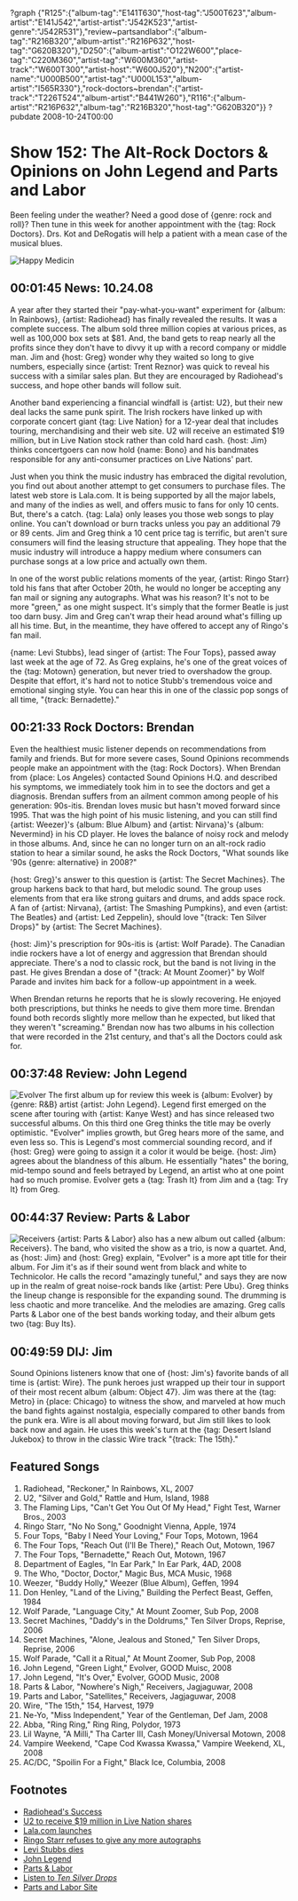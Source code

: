 ?graph {"R125":{"album-tag":"E141T630","host-tag":"J500T623","album-artist":"E141J542","artist-artist":"J542K523","artist-genre":"J542R531"},"review~partsandlabor":{"album-tag":"R216B320","album-artist":"R216P632","host-tag":"G620B320"},"D250":{"album-artist":"O122W600","place-tag":"C220M360","artist-tag":"W600M360","artist-track":"W600T300","artist-host":"W600J520"},"N200":{"artist-name":"U000B500","artist-tag":"U000L153","album-artist":"I565R330"},"rock-doctors~brendan":{"artist-track":"T226T524","album-artist":"B441W260"},"R116":{"album-artist":"R216P632","album-tag":"R216B320","host-tag":"G620B320"}}
?pubdate 2008-10-24T00:00

# Show 152: The Alt-Rock Doctors & Opinions on John Legend and Parts and Labor
Been feeling under the weather? Need a good dose of {genre: rock and roll}? Then tune in this week for another appointment with the {tag: Rock Doctors}. Drs. Kot and DeRogatis will help a patient with a mean case of the musical blues.

![Happy Medicin](http://static.soundopinions.org/images/rockdocs/happymedicine.jpg)

## 00:01:45 News: 10.24.08
A year after they started their "pay-what-you-want" experiment for {album: In Rainbows}, {artist: Radiohead} has finally revealed the results. It was a complete success. The album sold three million copies at various prices, as well as 100,000 box sets at $81. And, the band gets to reap nearly all the profits since they don't have to divvy it up with a record company or middle man. Jim and {host: Greg} wonder why they waited so long to give numbers, especially since {artist: Trent Reznor} was quick to reveal his success with a similar sales plan. But they are encouraged by Radiohead's success, and hope other bands will follow suit.

Another band experiencing a financial windfall is {artist: U2}, but their new deal lacks the same punk spirit. The Irish rockers have linked up with corporate concert giant {tag: Live Nation} for a 12-year deal that includes touring, merchandising and their web site. U2 will receive an estimated $19 million, but in Live Nation stock rather than cold hard cash. {host: Jim} thinks concertgoers can now hold {name: Bono} and his bandmates responsible for any anti-consumer practices on Live Nations' part.

Just when you think the music industry has embraced the digital revolution, you find out about another attempt to get consumers to purchase files. The latest web store is Lala.com. It is being supported by all the major labels, and many of the indies as well, and offers music to fans for only 10 cents. But, there's a catch. {tag: Lala} only leases you those web songs to play online. You can't download or burn tracks unless you pay an additional 79 or 89 cents. Jim and Greg think a 10 cent price tag is terrific, but aren't sure consumers will find the leasing structure that appealing. They hope that the music industry will introduce a happy medium where consumers can purchase songs at a low price and actually own them.

In one of the worst public relations moments of the year, {artist: Ringo Starr} told his fans that after October 20th, he would no longer be accepting any fan mail or signing any autographs. What was his reason? It's not to be more "green," as one might suspect. It's simply that the former Beatle is just too darn busy. Jim and Greg can't wrap their head around what's filling up all his time. But, in the meantime, they have offered to accept any of Ringo's fan mail.

{name: Levi Stubbs}, lead singer of {artist: The Four Tops}, passed away last week at the age of 72. As Greg explains, he's one of the great voices of the {tag: Motown} generation, but never tried to overshadow the group. Despite that effort, it's hard not to notice Stubb's tremendous voice and emotional singing style. You can hear this in one of the classic pop songs of all time, "{track: Bernadette}."

## 00:21:33 Rock Doctors: Brendan
Even the healthiest music listener depends on recommendations from family and friends. But for more severe cases, Sound Opinions recommends people make an appointment with the {tag: Rock Doctors}. When Brendan from {place: Los Angeles} contacted Sound Opinions H.Q. and described his symptoms, we immediately took him in to see the doctors and get a diagnosis. Brendan suffers from an ailment common among people of his generation: 90s-itis. Brendan loves music but hasn't moved forward since 1995. That was the high point of his music listening, and you can still find {artist: Weezer}'s {album: Blue Album} and {artist: Nirvana}'s {album: Nevermind} in his CD player. He loves the balance of noisy rock and melody in those albums. And, since he can no longer turn on an alt-rock radio station to hear a similar sound, he asks the Rock Doctors, "What sounds like '90s {genre: alternative} in 2008?"

{host: Greg}'s answer to this question is {artist: The Secret Machines}. The group harkens back to that hard, but melodic sound. The group uses elements from that era like strong guitars and drums, and adds space rock. A fan of {artist: Nirvana}, {artist: The Smashing Pumpkins}, and even {artist: The Beatles} and {artist: Led Zeppelin}, should love "{track: Ten Silver Drops}" by {artist: The Secret Machines}.

{host: Jim}'s prescription for 90s-itis is {artist: Wolf Parade}. The Canadian indie rockers have a lot of energy and aggression that Brendan should appreciate. There's a nod to classic rock, but the band is not living in the past. He gives Brendan a dose of "{track: At Mount Zoomer}" by Wolf Parade and invites him back for a follow-up appointment in a week.

When Brendan returns he reports that he is slowly recovering. He enjoyed both prescriptions, but thinks he needs to give them more time. Brendan found both records slightly more mellow than he expected, but liked that they weren't "screaming." Brendan now has two albums in his collection that were recorded in the 21st century, and that's all the Doctors could ask for.

## 00:37:48 Review: John Legend
![Evolver](http://is5.mzstatic.com/image/thumb/Music/v4/33/56/15/335615e4-52b9-1d59-15f4-72688b7c9823/source/600x600bb.jpg "16586443/292767820")
The first album up for review this week is {album: Evolver} by {genre: R&B} artist {artist: John Legend}. Legend first emerged on the scene after touring with {artist: Kanye West} and has since released two successful albums. On this third one Greg thinks the title may be overly optimistic. "Evolver" implies growth, but Greg hears more of the same, and even less so. This is Legend's most commercial sounding record, and if {host: Greg} were going to assign it a color it would be beige. {host: Jim} agrees about the blandness of this album. He essentially "hates" the boring, mid-tempo sound and feels betrayed by Legend, an artist who at one point had so much promise. Evolver gets a {tag: Trash It} from Jim and a {tag: Try It} from Greg.

## 00:44:37 Review: Parts & Labor
![Receivers](http://is3.mzstatic.com/image/thumb/Music/v4/a0/2b/b0/a02bb0c9-3c22-a043-d7da-a9222db79996/source/600x600bb.jpg "45331872/789755198")
{artist: Parts & Labor} also has a new album out called {album: Receivers}. The band, who visited the show as a trio, is now a quartet. And, as {host: Jim} and {host: Greg} explain, "Evolver" is a more apt title for their album. For Jim it's as if their sound went from black and white to Technicolor. He calls the record "amazingly tuneful," and says they are now up in the realm of great noise-rock bands like {artist: Pere Ubu}. Greg thinks the lineup change is responsible for the expanding sound. The drumming is less chaotic and more trancelike. And the melodies are amazing. Greg calls Parts & Labor one of the best bands working today, and their album gets two {tag: Buy Its}.

## 00:49:59 DIJ: Jim
Sound Opinions listeners know that one of {host: Jim's} favorite bands of all time is {artist: Wire}. The punk heroes just wrapped up their tour in support of their most recent album {album: Object 47}. Jim was there at the {tag: Metro} in {place: Chicago} to witness the show, and marveled at how much the band fights against nostalgia, especially compared to other bands from the punk era. Wire is all about moving forward, but Jim still likes to look back now and again. He uses this week's turn at the {tag: Desert Island Jukebox} to throw in the classic Wire track "{track: The 15th}."

## Featured Songs
1. Radiohead, "Reckoner," In Rainbows, XL, 2007
2. U2, "Silver and Gold," Rattle and Hum, Island, 1988
3. The Flaming Lips, "Can't Get You Out Of My Head," Fight Test, Warner Bros., 2003
4. Ringo Starr, "No No Song," Goodnight Vienna, Apple, 1974
5. Four Tops, "Baby I Need Your Loving," Four Tops, Motown, 1964
6. The Four Tops, "Reach Out (I'll Be There)," Reach Out, Motown, 1967
7. The Four Tops, "Bernadette," Reach Out, Motown, 1967
8. Department of Eagles, "In Ear Park," In Ear Park, 4AD, 2008
9. The Who, "Doctor, Doctor," Magic Bus, MCA Music, 1968
10. Weezer, "Buddy Holly," Weezer (Blue Album), Geffen, 1994
11. Don Henley, "Land of the Living," Building the Perfect Beast, Geffen, 1984
12. Wolf Parade, "Language City," At Mount Zoomer, Sub Pop, 2008
13. Secret Machines, "Daddy's in the Doldrums," Ten Silver Drops, Reprise, 2006
14. Secret Machines, "Alone, Jealous and Stoned," Ten Silver Drops, Reprise, 2006
15. Wolf Parade, "Call it a Ritual," At Mount Zoomer, Sub Pop, 2008
16. John Legend, "Green Light," Evolver, GOOD Muisc, 2008
17. John Legend, "It's Over," Evolver, GOOD Music, 2008
18. Parts & Labor, "Nowhere's Nigh," Receivers, Jagjaguwar, 2008
19. Parts and Labor, "Satellites," Receivers, Jagjaguwar, 2008
20. Wire, "The 15th," 154, Harvest, 1979
21. Ne-Yo, "Miss Independent," Year of the Gentleman, Def Jam, 2008
22. Abba, "Ring Ring," Ring Ring, Polydor, 1973
23. Lil Wayne, "A Milli," Tha Carter III, Cash Money/Universal Motown, 2008
24. Vampire Weekend, "Cape Cod Kwassa Kwassa," Vampire Weekend, XL, 2008
25. AC/DC, "Spoilin For a Fight," Black Ice, Columbia, 2008


## Footnotes 
- [Radiohead's Success](http://pitchfork.com/news/33749-radioheads-in-rainbows-successes-revealed/)
- [U2 to receive $19 million in Live Nation shares](http://www.rollingstone.com/music/news/u2-net-19-million-in-live-nation-shares-in-touring-deal-20081020)
- [Lala.com launches](http://www.wired.com/2008/10/lala-how-does-1/)
- [Ringo Starr refuses to give any more autographs](http://www.cnn.com/2008/SHOWBIZ/10/14/ringo.starr.fan.mail/index.html?iref=nextin)
- [Levi Stubbs dies](http://www.nytimes.com/2008/10/18/arts/music/18stubbs.html)
- [John Legend](http://www.johnlegend.com/us/node/2920)
- [Parts & Labor](http://www.partsandlabor.net/)
- [Listen to *Ten Silver Drops*](http://www.last.fm/music/Secret+Machines/Ten+Silver+Drops)
- [Parts and Labor Site](http://www.partsandlabor.net/)
